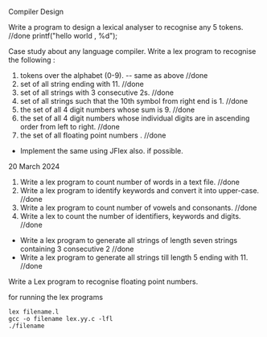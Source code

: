 Compiler Design


Write a program to design a lexical analyser to recognise any 5 tokens.  //done
printf("hello world , %d");


Case study about any language compiler.
Write a lex program to recognise the following :
1. tokens over the alphabet (0-9). -- same as above //done
2. set of all string ending with 11. //done
3. set of all strings with 3 consecutive 2s. //done
4. set of all strings such that the 10th symbol from right end is 1. //done
5. the set of all 4 digit numbers whose sum is 9. //done
6. the set of all 4 digit numbers whose individual digits are in ascending order from left to right. //done
7. the set of all floating point numbers . //done
- Implement the same using JFlex also. if possible.

20 March 2024

1. Write a lex program to count number of words in a text file. //done
2. Write a lex program to identify keywords and convert it into upper-case. //done
3. Write a lex program to count number of vowels and consonants. //done
4. Write a lex to count the number of identifiers, keywords and digits. //done

- Write a lex program to generate all strings of length seven strings containing 3 consecutive 2 //done
- Write a lex program to generate all strings till length 5 ending with 11. //done



Write a Lex program to recognise floating point numbers.



for running the lex programs 
```
lex filename.l
gcc -o filename lex.yy.c -lfl
./filename
```

